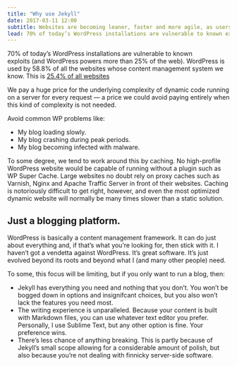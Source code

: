 ```yaml
---
title: "Why use Jekyll"
date: 2017-03-11 12:00
subtitle: Websites are becoming leaner, faster and more agile, as users demand quick, seamless experiences.
lead: 70% of today’s WordPress installations are vulnerable to known exploits (and WordPress powers more than 25% of the web). WordPress is used by 58.8% of all the websites whose content management system we know.
---
```





70% of today’s WordPress installations are vulnerable to known exploits (and WordPress powers more than 25% of the web). WordPress is used by 58.8% of all the websites whose content management system we know. This is [25.4% of all websites](http://w3techs.com/technologies/details/cm-wordpress/all/all)

We pay a huge price for the underlying complexity of dynamic code running on a server for every request — a price we could avoid paying entirely when this kind of complexity is not needed.

Avoid common WP problems like:

- My blog loading slowly.
- My blog crashing during peak periods.
- My blog becoming infected with malware.

To some degree, we tend to work around this by caching. No high-profile WordPress website would be capable of running without a plugin such as WP Super Cache. Large websites no doubt rely on proxy caches such as Varnish, Nginx and Apache Traffic Server in front of their websites. Caching is notoriously difficult to get right, however, and even the most optimized dynamic website will normally be many times slower than a static solution.

## Just a blogging platform.
WordPress is basically a content management framework. It can do just about everything and, if that’s what you’re looking for, then stick with it. I haven’t got a vendetta against WordPress. It’s great software. It’s just evolved beyond its roots and beyond what I (and many other people) need.

To some, this focus will be limiting, but if you only want to run a blog, then:

- Jekyll has everything you need and nothing that you don’t. You won’t be bogged down in options and insignifcant choices, but you also won’t lack the features you need most.
- The writing experience is unparalleled. Because your content is built with Markdown files, you can use whatever text editor you prefer. Personally, I use Sublime Text, but any other option is fine. Your preference wins.
- There’s less chance of anything breaking. This is partly because of Jekyll’s small scope allowing for a considerable amount of polish, but also because you’re not dealing with finnicky server-side software.
